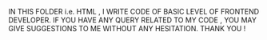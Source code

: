 IN THIS FOLDER i.e. HTML , I WRITE CODE OF BASIC LEVEL OF FRONTEND DEVELOPER.
IF YOU HAVE ANY QUERY RELATED TO MY CODE , YOU MAY GIVE SUGGESTIONS TO ME WITHOUT ANY HESITATION.
THANK YOU !
